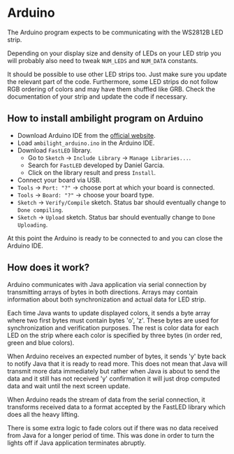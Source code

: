 # Arduino

The Arduino program expects to be communicating with the WS2812B LED strip. 

Depending on your display size and density of LEDs on your LED strip you will probably also need to
tweak `NUM_LEDS` and `NUM_DATA` constants.

It should be possible to use other LED strips too. Just make sure you update the relevant part of 
the code. Furthermore, some LED strips do not follow RGB ordering of colors and may have them 
shuffled like GRB. Check the documentation of your strip and update the code if necessary.

## How to install ambilight program on Arduino
- Download Arduino IDE from the [official website](https://www.arduino.cc/en/Main/Software).
- Load `ambilight_arduino.ino` in the Arduino IDE.
- Download `FastLED` library.
  - Go to `Sketch` &rightarrow; `Include Library` &rightarrow; `Manage Libraries...`.
  - Search for `FastLED` developed by Daniel Garcia.
  - Click on the library result and press `Install`.
- Connect your board via USB.
- `Tools` &rightarrow; `Port: "?"` &rightarrow; choose port at which your board is connected.
- `Tools` &rightarrow; `Board: "?"` &rightarrow; choose your board type.
- `Sketch` &rightarrow; `Verify/Compile` sketch. Status bar should eventually change to `Done compiling`.
- `Sketch` &rightarrow; `Upload` sketch. Status bar should eventually change to `Done Uploading`.
 
At this point the Arduino is ready to be connected to and you can close the Arduino IDE.

## How does it work?
Arduino communicates with Java application via serial connection by transmitting arrays of bytes
in both directions. Arrays may contain information about both synchronization and actual data for 
LED strip. 

Each time Java wants to update displayed colors, it sends a byte array where two first bytes must 
contain bytes 'o', 'z'. These bytes are used for synchronization and verification purposes. The rest 
is color data for each LED on the strip where each color is specified by three bytes (in order red, 
green and blue colors). 

When Arduino receives an expected number of bytes, it sends 'y' byte back to notify Java that it is 
ready to read more. This does not mean that Java will transmit more data immediately but rather when 
Java is about to send the data and it still has not received 'y' confirmation it will just drop 
computed data and wait until the next screen update.  
 
When Arduino reads the stream of data from the serial connection, it transforms received data 
to a format accepted by the FastLED library which does all the heavy lifting.

There is some extra logic to fade colors out if there was no data received from Java for a longer
period of time. This was done in order to turn the lights off if Java application terminates 
abruptly.